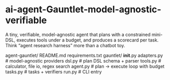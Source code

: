# ai-agent-Gauntlet-model-agnostic-verifiable
A tiny, verifiable, model-agnostic agent that plans with a constrained mini-DSL, executes tools under a budget, and produces a scorecard per task. Think “agent research harness” more than a chatbot toy.

agent-gauntlet/
  README.md
  requirements.txt
  gauntlet/
    __init__.py
    adapters.py       # model-agnostic providers
    dsl.py            # plan DSL schema + parser
    tools.py          # calculator, file io, regex search
    agent.py          # plan -> execute loop with budget
    tasks.py          # tasks + verifiers
    run.py            # CLI entry
